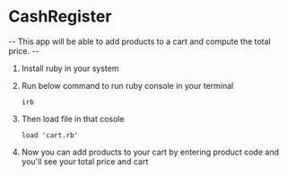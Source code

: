 # CashRegister

-- This app will be able to add products to a cart and compute the total price. --

1. Install ruby in your system
   
2. Run below command to run ruby console in your terminal
    ```
    irb
    ```
3. Then load file in that cosole
   ```
   load 'cart.rb'
   ```
4. Now you can add products to your cart by entering product code and you'll see your total price and cart
